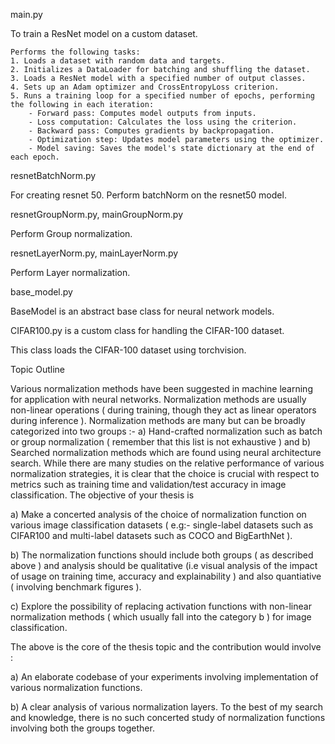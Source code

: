 main.py


To train a ResNet model on a custom dataset.

    Performs the following tasks:
    1. Loads a dataset with random data and targets.
    2. Initializes a DataLoader for batching and shuffling the dataset.
    3. Loads a ResNet model with a specified number of output classes.
    4. Sets up an Adam optimizer and CrossEntropyLoss criterion.
    5. Runs a training loop for a specified number of epochs, performing the following in each iteration:
        - Forward pass: Computes model outputs from inputs.
        - Loss computation: Calculates the loss using the criterion.
        - Backward pass: Computes gradients by backpropagation.
        - Optimization step: Updates model parameters using the optimizer.
        - Model saving: Saves the model's state dictionary at the end of each epoch.


resnetBatchNorm.py

For creating resnet 50.
Perform batchNorm on the resnet50 model.

resnetGroupNorm.py, mainGroupNorm.py

Perform Group normalization.

resnetLayerNorm.py, mainLayerNorm.py

Perform Layer normalization.

base_model.py

BaseModel is an abstract base class for neural network models.

CIFAR100.py is a custom class for handling the CIFAR-100 dataset.

This class loads the CIFAR-100 dataset using torchvision.

Topic Outline

 

Various normalization methods have been suggested in machine learning for application with neural networks. Normalization methods are usually non-linear operations ( during training, though they act as linear operators during inference ). Normalization methods are many but can be broadly categorized into two groups :-  a) Hand-crafted normalization such as batch or group normalization ( remember that this list is not exhaustive ) and b) Searched normalization methods which are found using neural architecture search.  While there are many studies on the relative performance of various normalization strategies, it is clear that the choice is crucial with respect to metrics such as training time and validation/test accuracy in image classification.  The objective of your thesis is 

a) Make a concerted analysis of the choice of normalization function on various image classification datasets ( e.g:- single-label datasets such as CIFAR100 and multi-label datasets such as COCO and BigEarthNet ). 

b) The normalization functions should include both groups ( as described above ) and analysis should be qualitative (i.e visual analysis of the impact of usage on training time, accuracy and explainability ) and also quantiative ( involving benchmark figures ). 

 

c) Explore the possibility of replacing activation functions with non-linear normalization methods ( which usually fall into the category b ) for image classification. 

 

 

The above is the core of the thesis topic and the contribution would involve : 

 

a) An elaborate codebase of your experiments involving implementation of various normalization functions. 

 

b) A clear analysis of various normalization layers.  To the best of my search and knowledge, there is no such concerted study of normalization functions involving both the groups together. 

 

 

 
